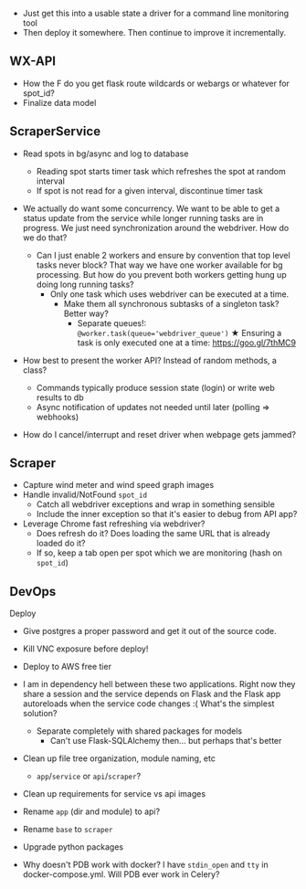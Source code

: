 
- Just get this into a usable state a driver for a command line monitoring tool
- Then deploy it somewhere. Then continue to improve it incrementally.


## WX-API ##

- How the F do you get flask route wildcards or webargs or whatever for spot_id?
- Finalize data model

## ScraperService ##

- Read spots in bg/async and log to database
  - Reading spot starts timer task which refreshes the spot at random interval
  - If spot is not read for a given interval, discontinue timer task
- We actually do want some concurrency. We want to be able to get a status
  update from the service while longer running tasks are in progress. We just
  need synchronization around the webdriver. How do we do that?
  - Can I just enable 2 workers and ensure by convention that top level tasks
    never block? That way we have one worker available for bg processing. But
    how do you prevent both workers getting hung up doing long running tasks?
      - Only one task which uses webdriver can be executed at a time.
        - Make them all synchronous subtasks of a singleton task? Better way?
          - Separate queues!: `@worker.task(queue='webdriver_queue')`
      ★ Ensuring a task is only executed one at a time: https://goo.gl/7thMC9


- How best to present the worker API? Instead of random methods, a class?
  - Commands typically produce session state (login) or write web results to db
  - Async notification of updates not needed until later (polling => webhooks)

- How do I cancel/interrupt and reset driver when webpage gets jammed?

## Scraper ##

- Capture wind meter and wind speed graph images
- Handle invalid/NotFound `spot_id`
  - Catch all webdriver exceptions and wrap in something sensible
  - Include the inner exception so that it's easier to debug from API app?
- Leverage Chrome fast refreshing via webdriver?
  - Does refresh do it? Does loading the same URL that is already loaded do it?
  - If so, keep a tab open per spot which we are monitoring (hash on `spot_id`)

## DevOps ##

Deploy
  - Give postgres a proper password and get it out of the source code.
  - Kill VNC exposure before deploy!
  - Deploy to AWS free tier

- I am in dependency hell between these two applications. Right now they share
  a session and the service depends on Flask and the Flask app autoreloads when
  the service code changes :( What's the simplest solution?
  - Separate completely with shared packages for models
    - Can't use Flask-SQLAlchemy then... but perhaps that's better

- Clean up file tree organization, module naming, etc
  - `app`/`service` or `api`/`scraper`?
- Clean up requirements for service vs api images
- Rename `app` (dir and module) to api?
- Rename `base` to `scraper`

- Upgrade python packages

- Why doesn't PDB work with docker? I have `stdin_open` and `tty` in
  docker-compose.yml. Will PDB ever work in Celery?
